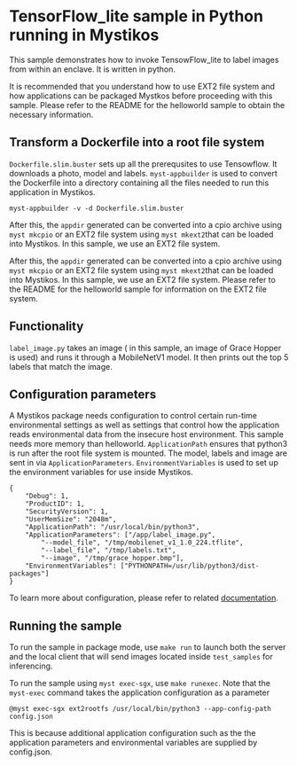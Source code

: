 # TensorFlow_lite sample in Python running in Mystikos

This sample demonstrates how to invoke TensowFlow_lite to label images from within an enclave. It is written in python.

It is recommended that you understand how to use EXT2 file system and how applications can be packaged
Mystkos before proceeding with this sample. Please refer to the README for the helloworld sample
to obtain the necessary information.

## Transform a Dockerfile into a root file system

`Dockerfile.slim.buster` sets up all the prerequsites to use Tensowflow. It downloads a photo, model and labels.
`myst-appbuilder` is used to convert the Dockerfile into a directory containing all the files needed to run this application in Mystikos.
```
myst-appbuilder -v -d Dockerfile.slim.buster
```

After this, the `appdir` generated can be converted into a cpio archive using `myst mkcpio` or an EXT2 file system using `myst mkext2`that can be loaded into Mystikos.
In this sample, we use an EXT2 file system.

After this, the `appdir` generated can be converted into a cpio archive using `myst mkcpio` or an EXT2 file system using `myst mkext2`that can be loaded into Mystikos.
In this sample, we use an EXT2 file system. Please refer to the README for the helloworld sample for information on the EXT2 file system.

## Functionality 

`label_image.py` takes an image ( in this sample, an image of Grace Hopper is used) and runs it through a MobileNetV1 model.
It then prints out the top 5 labels that match the image.

## Configuration parameters

A Mystikos package needs configuration to control certain run-time environmental settings as well as settings that control how the application reads environmental data from the insecure host environment.
This sample needs more memory than helloworld. `ApplicationPath` ensures that python3 is run after the root file system is mounted. The model, labels and image are sent in via `ApplicationParameters`.
`EnvironmentVariables` is used to set up the environment variables for use inside Mystikos.

```
{
    "Debug": 1,
    "ProductID": 1,
    "SecurityVersion": 1,
    "UserMemSize": "2048m",
    "ApplicationPath": "/usr/local/bin/python3",
    "ApplicationParameters": ["/app/label_image.py",
        "--model_file", "/tmp/mobilenet_v1_1.0_224.tflite",
        "--label_file", "/tmp/labels.txt",
        "--image", "/tmp/grace_hopper.bmp"],
    "EnvironmentVariables": ["PYTHONPATH=/usr/lib/python3/dist-packages"]
}
```
To learn more about configuration, please refer to related [documentation](../../doc/sign-package.md).

## Running the sample

To run the sample in package mode, use `make run` to launch both the server and the local client that will
send images located inside `test_samples` for inferencing.

To run the sample using `myst exec-sgx`, use `make runexec`. Note that the `myst-exec` command takes the application configuration as a parameter
```
@myst exec-sgx ext2rootfs /usr/local/bin/python3 --app-config-path config.json
```
This is because additional application configuration such as the the application parameters and environmental variables are supplied by config.json.
